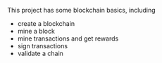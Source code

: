 This project has some blockchain basics, including
- create a blockchain
- mine a block
- mine transactions and get rewards
- sign transactions
- validate a chain

